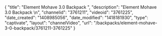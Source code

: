 {
    "title": "Element Mohave 3.0 Backpack ",
    "description": "Element Mohave 3.0 Backpack \n",
    "channelid": "3761211",
    "videoid": "3761225",
    "date_created": "1408985056",
    "date_modified": "1418181930",
    "type": "captivate",
    "layout": "channelVideo",
    "url": "\/backpacks\/element-mohave-3-0-backpack\/3761211-3761225"
}